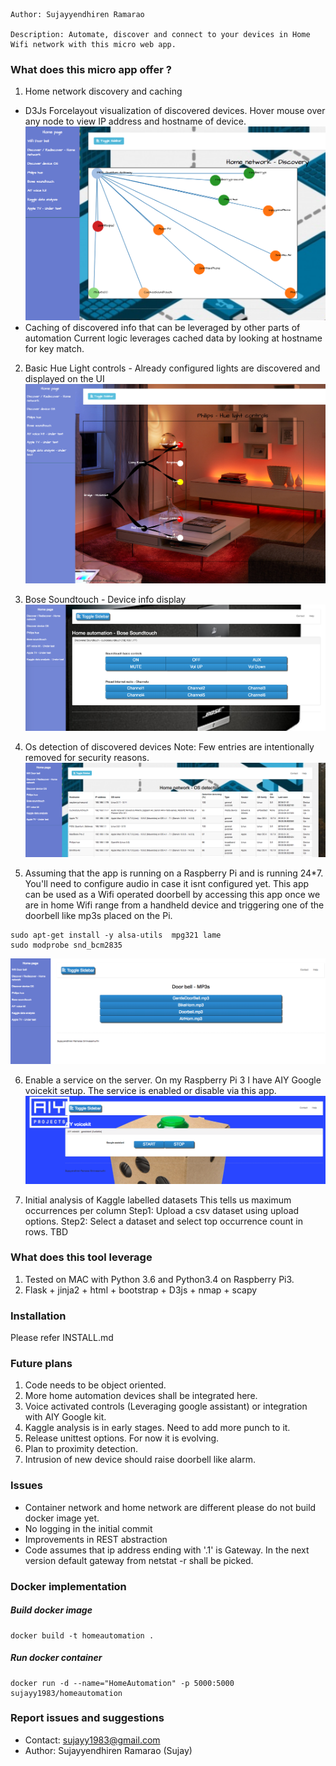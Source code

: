 ```
Author: Sujayyendhiren Ramarao

Description: Automate, discover and connect to your devices in Home Wifi network with this micro web app.
```

### What does this micro app offer ?

1. Home network discovery and caching 
  - D3Js Forcelayout visualization of discovered devices. Hover mouse over any node to view
       IP address and hostname of device.
       ![Discovered home network](/static/img/samplenw.png)
  - Caching of discovered info that can be leveraged by other parts of automation
        Current logic leverages cached data by looking at hostname for key match.

2. Basic Hue Light controls - Already configured lights are discovered and displayed on the UI
   ![Philips Hue view](/static/img/samplehue.png)

3. Bose Soundtouch - Device info display
   ![BoseSoundtouch view](/static/img/samplebose.png)

4. Os detection of discovered devices 
   Note: Few entries are intentionally removed for security reasons.
   ![OS detection of home devices](/static/img/sampleosdetect.png)

5. Assuming that the app is running on a Raspberry Pi and is running 24*7. You'll need to configure audio in case it isnt configured yet. This app can be used as a Wifi operated doorbell by accessing this app once we are in home Wifi range from a handheld device and triggering one of the doorbell like mp3s placed on the Pi.
```
sudo apt-get install -y alsa-utils  mpg321 lame
sudo modprobe snd_bcm2835
```
![Wifi based doorbell](/static/img/samplewifidoorbell.png)

6. Enable a service on the server. On my Raspberry Pi 3 I have AIY Google voicekit setup. The service is enabled or disable via this app.
![Google AIY service control](/static/img/sampleaiy.png)

7. Initial analysis of Kaggle labelled datasets
   This tells us maximum occurrences per column
   Step1: Upload a csv dataset using upload options.
   Step2: Select a dataset and select top occurrence count in rows.
   TBD


### What does this tool leverage
1. Tested on MAC with Python 3.6 and Python3.4 on Raspberry Pi3.
2. Flask + jinja2 + html + bootstrap + D3js + nmap + scapy


### Installation 
Please refer INSTALL.md

### Future plans
1. Code needs to be object oriented.
2. More home automation devices shall be integrated here.
3. Voice activated controls (Leveraging google assistant) 
   or integration with AIY Google kit.
4. Kaggle analysis is in early stages. Need to add more punch to it.
5. Release unittest options. For now it is evolving.
6. Plan to proximity detection.
7. Intrusion of new device should raise doorbell like alarm.


### Issues
- Container network and home network are different please do not build docker image yet.
- No logging in the initial commit
- Improvements in REST abstraction 
- Code assumes that ip address ending with '.1' is Gateway. In the next version default gateway from netstat -r shall be picked.


### Docker implementation

##### Build docker image
```
docker build -t homeautomation .
```

##### Run docker container
```
docker run -d --name="HomeAutomation" -p 5000:5000 sujayy1983/homeautomation
```

### Report issues and suggestions
- Contact: sujayy1983@gmail.com
- Author: Sujayyendhiren Ramarao (Sujay)
